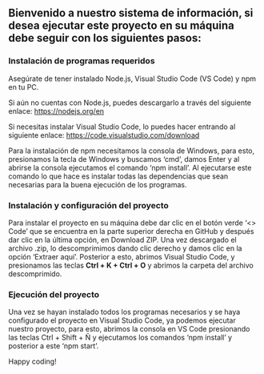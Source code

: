 <h2>Bienvenido a nuestro sistema de información, si desea ejecutar este proyecto en su máquina debe seguir con los siguientes pasos:</h2>

<h3>Instalación de programas requeridos</h3>

Asegúrate de tener instalado Node.js, Visual Studio Code (VS Code) y npm en tu PC.

Si aún no cuentas con Node.js, puedes descargarlo a través del siguiente enlace: https://nodejs.org/en 

Si necesitas instalar Visual Studio Code, lo puedes hacer entrando al siguiente enlace: https://code.visualstudio.com/download  

Para la instalación de npm necesitamos la consola de Windows, para esto, presionamos la tecla de Windows y buscamos ‘cmd’, damos Enter y al abrirse la consola ejecutamos el comando ‘npm install’.
Al ejecutarse este comando lo que hace es instalar todas las dependencias que sean necesarias para la buena ejecución de los programas.

<h3>Instalación y configuración del proyecto</h3>

Para instalar el proyecto en su máquina debe dar clic en el botón verde ‘<> Code’ que se encuentra en la parte superior derecha en GitHub y después dar clic en la última opción, en Download ZIP.
Una vez descargado el archivo .zip, lo descomprimimos dando clic derecho y damos clic en la opción ‘Extraer aquí’.
Posterior a esto, abrimos Visual Studio Code, y presionamos las teclas <b>Ctrl + K + Ctrl + O</b> y abrimos la carpeta del archivo descomprimido.


<h3>Ejecución del proyecto</h3>

Una vez se hayan instalado todos los programas necesarios y se haya configurado el proyecto en Visual Studio Code, ya podemos ejecutar nuestro proyecto, para esto, abrimos la consola en VS Code presionando las teclas   Ctrl + Shift + Ñ y ejecutamos los comandos ‘npm install’ y posterior a este ‘npm start’.




Happy coding!






